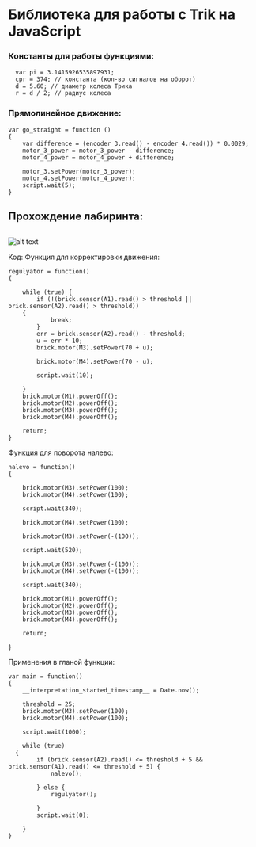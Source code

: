 <h1> Библиотека для работы c Trik на JavaScript </h1>
<h3> Константы для работы функциями: </h3>

```
  var pi = 3.1415926535897931; 
  cpr = 374; // константа (кол-во сигналов на оборот)
  d = 5.60; // диаметр колеса Трика
  r = d / 2; // радиус колеса
```

<h3> Прямолинейное движение: </h3>

```
var go_straight = function () 
{
    var difference = (encoder_3.read() - encoder_4.read()) * 0.0029;
    motor_3_power = motor_3_power - difference;
    motor_4_power = motor_4_power + difference;
    
    motor_3.setPower(motor_3_power);
    motor_4.setPower(motor_4_power);
    script.wait(5);
}
```
<h2> </h2>
<h2> Прохождение лабиринта: </h2>
<h2> </h2>

![alt text](http://image.ibb.co/cmmx0n/1.png)

Код:
Функция для корректировки движения:
```
regulyator = function()
{
	
	while (true) {
		if (!(brick.sensor(A1).read() > threshold || brick.sensor(A2).read() > threshold))
    {
			break;
		}
		err = brick.sensor(A2).read() - threshold;
		u = err * 10;
		brick.motor(M3).setPower(70 + u);
		
		brick.motor(M4).setPower(70 - u);
		
		script.wait(10);
		
	}
	brick.motor(M1).powerOff();
	brick.motor(M2).powerOff();
	brick.motor(M3).powerOff();
	brick.motor(M4).powerOff();
	
	return;
}
```

Функция для поворота налево:

```
nalevo = function()
{
	
	brick.motor(M3).setPower(100);
	brick.motor(M4).setPower(100);
	
	script.wait(340);
	
	brick.motor(M4).setPower(100);
	
	brick.motor(M3).setPower(-(100));
	
	script.wait(520);
	
	brick.motor(M3).setPower(-(100));
	brick.motor(M4).setPower(-(100));
	
	script.wait(340);
	
	brick.motor(M1).powerOff();
	brick.motor(M2).powerOff();
	brick.motor(M3).powerOff();
	brick.motor(M4).powerOff();
	
	return;
	
}
```
Применения в гланой функции:
```
var main = function()
{
	__interpretation_started_timestamp__ = Date.now();
	
	threshold = 25;
	brick.motor(M3).setPower(100);
	brick.motor(M4).setPower(100);
	
	script.wait(1000);
	
	while (true)
  {
		if (brick.sensor(A2).read() <= threshold + 5 && brick.sensor(A1).read() <= threshold + 5) {
			nalevo();
			
		} else {
			regulyator();
			
		}
		script.wait(0);
		
	}
}
```

